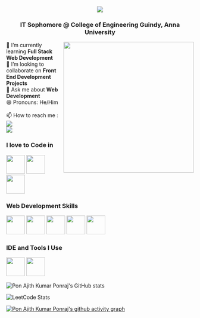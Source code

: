 <h1 align="center">
    <img src="https://readme-typing-svg.herokuapp.com/?font=Righteous&size=35&center=true&vCenter=true&width=500&height=70&duration=4000&lines=Hi+There!+👋;+I'm+Pon+Ajith+Kumar!;" />
</h1>

<h3 align="center">IT Sophomore @ College of Engineering Guindy, Anna University</h3>
<img align="right" width="350" height="350" src="https://i.pinimg.com/originals/03/a4/a5/03a4a5f034bf0bafa661fd8a8aabedc8.gif">
🌱 I’m currently learning <b>Full Stack Web Development</b>
<br />👯 I’m looking to collaborate on <b>Front End Development Projects</b>
<br />💬 Ask me about <b>Web Development</b>
<br />😄 Pronouns: He/Him
<br /><br />📫 How to reach me :
<br> <a href="mailto:ponajithkumar05@gmail.com">
    <img src="https://img.shields.io/badge/Gmail-333333?style=for-the-badge&logo=gmail&logoColor=red" />
  </a><br/>
  <a href="https://linkedin.com/in/ponajithkumar2005" target="_blank">
    <img src="https://img.shields.io/badge/LinkedIn-0077B5?style=for-the-badge&logo=linkedin&logoColor=white" target="_blank" />
  </a>

### I love to Code in
<img height="50" width="50" src="https://img.icons8.com/color/48/000000/c-programming.png" /> <img height="50" width="50" src="https://img.icons8.com/color/48/000000/c-plus-plus-logo.png" /> <img height="50" width="50" src="https://img.icons8.com/color/48/000000/python.png" /> 

### Web Development Skills
<img height="50" width="50" src="https://img.icons8.com/color/48/000000/html-5.png" />  <img height="50" width="50" src="https://img.icons8.com/color/48/000000/css3.png" /> <img height="50" width="50" src="https://img.icons8.com/color/48/000000/javascript.png"/> <img height="50" width="50" src="https://img.icons8.com/color/48/000000/react-native.png"/> <img height="50" width="50" src="https://img.icons8.com/color/48/000000/nodejs.png"/> 

### IDE and Tools I Use
<img height="50" width="50" src="https://img.icons8.com/color/48/000000/visual-studio-code-2019.png"/> <img height="50" width="50" src="https://img.icons8.com/color/50/000000/git.png"/> 


![Pon Ajith Kumar Ponraj's GitHub stats](https://github-readme-stats.vercel.app/api?username=pon-ajith-kumar-ponraj&theme=dark&show_icons=true&&hide=issues,contribs)

![LeetCode Stats](https://leetcard.jacoblin.cool/ponajithkumar2005?theme=nord&font=Azeret%20Mono)

[![Pon Ajith Kumar Ponraj's github activity graph](https://github-readme-activity-graph.vercel.app/graph?username=pon-ajith-kumar-ponraj&bg_color=000000&color=ffffff&line=51f565&point=ffffff&area=true&hide_border=true)](https://github.com/ashutosh00710/github-readme-activity-graph)
